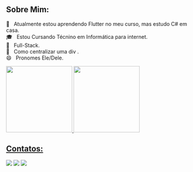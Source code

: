 

## Sobre Mim:

🔭 &nbsp; Atualmente estou aprendendo Flutter no meu curso, mas estudo C# em casa. <br>
🎓 &nbsp; Estou Cursando Técnino em Informática para internet. <br>
💼 &nbsp; Full-Stack. <br>
🤔 &nbsp; Como centralizar uma div <???>. <br>
😄 &nbsp; Pronomes Ele/Dele. <br>

<div>
<a href="https://github.com/gabriel-alencarr">
<img height="180em" src="https://github-readme-stats.vercel.app/api/top-langs/?username=gabriel-alencarr&layout=compact&langs_count=7&theme=dracula"/>
<img height="180em" src="https://github-readme-stats.vercel.app/api?username=gabriel-alencarr&show_icons=true&theme=dracula&include_all_commits=true&count_private=true"/>
</div>

## Contatos:

<div>

<a href="https://instagram.com/g_alenncar" target="_blank"><img src="https://img.shields.io/badge/-Instagram-%23E4405F?style=for-the-badge&logo=instagram&logoColor=white" target="_blank"></a>
<a href = "mailto:alencar.gabriel20@outlook.com"><img src="https://img.shields.io/badge/Gmail-D14836?style=for-the-badge&logo=gmail&logoColor=white" target="_blank"></a>
<a href="https://www.linkedin.com/in/gabriel-alencar-36370b248/" target="_blank"><img src="https://img.shields.io/badge/-LinkedIn-%230077B5?style=for-the-badge&logo=linkedin&logoColor=white" target="_blank"></a>   
</div>

